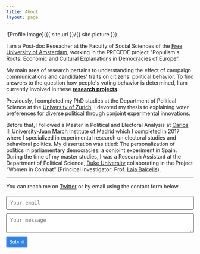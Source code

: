 ```yaml
---
title: About
layout: page
---
```

![Profile Image]({{ site.url }}/{{ site.picture }})

I am a Post-doc Reseacher at the Faculty of Social Sciences of the [Free University of Amsterdam](https://research.vu.nl/en/persons/alberto-l%C3%B3pez-ortega), working in the PRECEDE project "Populism's Roots: Economic and Cultural Explanations in Democracies of Europe”.

My main area of research pertains to understanding the effect of campaign communications and candidates' traits on citizens' political behavior. To find answers to the question how people's voting behavior is determined, I am currently involved in these **[research projects](https://aloport.github.io/projects).**

Previously, I completed my PhD studies at the Department of Political Science  at the [University of Zurich](https://www.ipz.uzh.ch/en.html). I devoted my thesis to explaining voter preferences for diverse political through conjoint experimental innovations. 

Before that, I followed a Master in Political and Electoral Analysis at [Carlos III University-Juan March Institute of Madrid](https://ic3jm.es/en/) which I completed in 2017 where I specialized in experimental research on electoral studies and behavioral politics. My dissertation was titled: The personalization of politics in parliamentary democracies: a conjoint experiment in Spain. During the time of my master studies, I was a Research Assistant at the Department of Political Science, [Duke University](https://www.duke.edu/) collaborating in the Project “Women in Combat” (Principal Investigator: Prof. [Laia Balcells](https://www.laiabalcells.com/)).


-------

You can reach me on [Twitter](https://twitter.com/bertous) or by email using the contact form below.

<form method="POST" action="https://formspree.io/a.lopez.ortega@vu.nl">
  <input type="email" name="_replyto" placeholder="Your email">
  <textarea name="message" placeholder="Your message"></textarea>
  <input type="submit">
</form>

<style>
form input[type="email"], form textarea {
    width: 100%;
    vertical-align: middle;
    margin-top: 0.25em;
    margin-bottom: 0.5em;
    padding: 0.75em;
    font-family: monospace, sans-serif;
    font-weight: lighter;
    border-style: solid;
    border-color: #444;
    outline-color: #2e83e6;
    border-width: 1px;
    border-radius: 3px;
    transition: box-shadow .2s ease;
}

form input[type="submit"] {
    outline: none;
    color: white;
    background-color: #2e83e6;
    border-radius: 3px;
    padding: 0.5em;
    margin: 0.25em 0 0 0;
    border: 1px solid transparent;
    height: auto;
}
</style>
